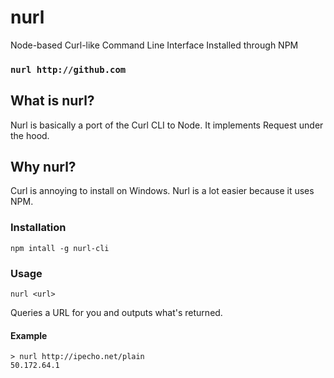 # nurl
Node-based Curl-like Command Line Interface Installed through NPM

### `nurl http://github.com`

## What is nurl?
Nurl is basically a port of the Curl CLI to Node. It implements Request under the hood.

## Why nurl?
Curl is annoying to install on Windows. Nurl is a lot easier because it uses NPM.

### Installation
`npm intall -g nurl-cli`

### Usage
`nurl <url>`

Queries a URL for you and outputs what's returned.

#### Example
    > nurl http://ipecho.net/plain
    50.172.64.1
